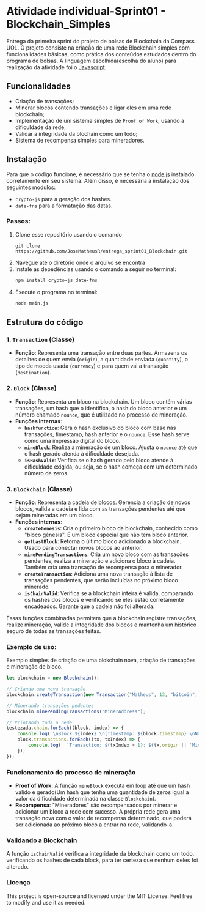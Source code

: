 # Atividade individual-Sprint01 - Blockchain_Simples

Entrega da primeira sprint do projeto de bolsas de Blockchain da Compass UOL. O projeto consiste na criação de uma rede Blockchain simples com funcionalidades básicas, como prática dos conteúdos estudados dentro do programa de bolsas. A linguagem escolhida(escolha do aluno) para realização da atividade foi o [Javascript](https://developer.mozilla.org/pt-BR/docs/Web/JavaScript). 

## Funcionalidades 

- Criação de transações;
- Minerar blocos contendo transações e ligar eles em uma rede blockchain;
- Implementação de um sistema simples de `Proof of Work`, usando a dificuldade da rede;
- Validar a integridade da blochain como um todo;
- Sistema de recompensa simples para mineradores.

## Instalação

Para que o código funcione, é necessário que se tenha o [node.js](https://nodejs.org/en/download/prebuilt-installer) instalado corretamente em seu sistema. Além disso, é necessária a instalação dos seguintes modulos:
- `crypto-js` para a geração dos hashes.
- `date-fns` para a formatação das datas.

### Passos:

1. Clone esse repositório usando o comando
   ```
   git clone https://github.com/JoseMatheusR/entrega_sprint01_Blockchain.git
   ```
2. Navegue até o diretório onde o arquivo se encontra
3. Instale as depedências usando o comando a seguir no terminal:
   ```bash
   npm install crypto-js date-fns
   ```
4. Execute o programa no terminal:
   ```bash
   node main.js
   ```

## Estrutura do código

### 1. **`Transaction` (Classe)**
   - **Função**: Representa uma transação entre duas partes. Armazena os detalhes de quem envia (`origin`), a quantidade enviada (`quantity`), o tipo de moeda usada (`currency`) e para quem vai a transação (`destination`).

### 2. **`Block` (Classe)**
   - **Função**: Representa um bloco na blockchain. Um bloco contém várias transações, um hash que o identifica, o hash do bloco anterior e um número chamado `nounce`, que é utilizado no processo de mineração.
   - **Funções internas**:
     - **`hashfunction`**: Gera o hash exclusivo do bloco com base nas transações, timestamp, hash anterior e o `nounce`. Esse hash serve como uma impressão digital do bloco.
     - **`mineBlock`**: Realiza a mineração de um bloco. Ajusta o `nounce` até que o hash gerado atenda à dificuldade desejada.
     - **`isHashValid`**: Verifica se o hash gerado pelo bloco atende à dificuldade exigida, ou seja, se o hash começa com um determinado número de zeros.

### 3. **`Blockchain` (Classe)**
   - **Função**: Representa a cadeia de blocos. Gerencia a criação de novos blocos, valida a cadeia e lida com as transações pendentes até que sejam mineradas em um bloco.
   - **Funções internas**:
     - **`createGenesis`**: Cria o primeiro bloco da blockchain, conhecido como "bloco gênesis". É um bloco especial que não tem bloco anterior.
     - **`getLastBlock`**: Retorna o último bloco adicionado à blockchain. Usado para conectar novos blocos ao anterior.
     - **`minePendingTransactions`**: Cria um novo bloco com as transações pendentes, realiza a mineração e adiciona o bloco à cadeia. Também cria uma transação de recompensa para o minerador.
     - **`createTransaction`**: Adiciona uma nova transação à lista de transações pendentes, que serão incluídas no próximo bloco minerado.
     - **`isChainValid`**: Verifica se a blockchain inteira é válida, comparando os hashes dos blocos e verificando se eles estão corretamente encadeados. Garante que a cadeia não foi alterada.

Essas funções combinadas permitem que a blockchain registre transações, realize mineração, valide a integridade dos blocos e mantenha um histórico seguro de todas as transações feitas.

### Exemplo de uso:

Exemplo simples de criação de uma blokchain nova, criação de transações e mineração de bloco.

```javascript
let blockchain = new Blockchain();

// Criando uma nova transação
blockchain.createTransaction(new Transaction("Matheus", 13, "bitcoin", "Sávio"));

// Minerando transações pedentes
blockchain.minePendingTransactions("MinerAddress");

// Printando toda a rede
testezada.chain.forEach((block, index) => {
    console.log(`\nBlock ${index} \n[Timestamp: ${block.timestamp} \nNounce: ${block.nounce}\nHash: ${block.hash} \nPrevious Hash: ${block.previousHash}]`);
    block.transactions.forEach((tx, txIndex) => {
        console.log(  `Transaction: ${txIndex + 1}: ${tx.origin || 'Mining Reward'} -> ${tx.destination} | ${tx.quantity} ${tx.currency}`);
    });
});
```

### Funcionamento do processo de mineração

- **Proof of Work**: A função `mineBlock` executa em loop até que um hash valido é gerado(Um hash que tenha uma quantidade de zeros igual a valor da dificuldade determinada na classe `Blockchain`).
- **Recompensa**: "Mineradores" são recompensados por minerar e adicionar um bloco a rede com sucesso. A própria rede gera uma transação nova com o valor de recompensa determinado, que poderá ser adicionada ao próximo bloco a entrar na rede, validando-a.
  
### Validando a Blockchain

A função `isChainValid` verifica a integridade da blockchain como um todo, verificando os hashes de cada block, para ter certeza que nenhum deles foi alterado.

### Licença

This project is open-source and licensed under the MIT License. Feel free to modify and use it as needed.

